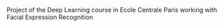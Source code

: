 Project of the Deep Learning course in Ecole Centrale Paris working with Facial Expression Recognition

 
